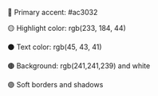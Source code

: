 🔴 Primary accent: #ac3032

🟡 Highlight color: rgb(233, 184, 44)

⚫ Text color: rgb(45, 43, 41)

🟤 Background: rgb(241,241,239) and white

🟣 Soft borders and shadows